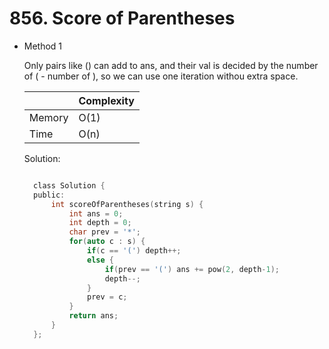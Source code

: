 # 856. Score of Parentheses

- Method 1

  Only pairs like () can add to ans, and their val is decided by the number of ( - number of ), so we can use one iteration withou extra space.

  |        | Complexity |
  | ------ | ---------- |
  | Memory | O(1)       |
  | Time   | O(n)       |

  Solution:

  ```h

    class Solution {
    public:
        int scoreOfParentheses(string s) {
            int ans = 0;
            int depth = 0;
            char prev = '*';
            for(auto c : s) {
                if(c == '(') depth++;
                else {
                    if(prev == '(') ans += pow(2, depth-1);
                    depth--;
                }
                prev = c;
            }
            return ans;
        }
    };

  ```

<!-- - Method 2

    This is another method.

    | |   Complexity  |
    | ----------- | ----------- |
    |  Memory     | O(n) |
    |      Time       |  O(n) |


    Solution:

    ``` h



    ```

- Additional Knowledge:

    Here are some additional knowledge.



<br> -->
